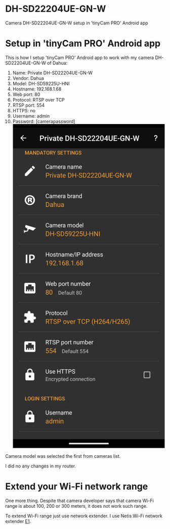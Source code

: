 # DH-SD22204UE-GN-W
Camera DH-SD22204UE-GN-W setup in 'tinyCam PRO' Android app
# Setup in 'tinyCam PRO' Android app
This is how I setup 'tinyCam PRO' Android app to work with my camera DH-SD22204UE-GN-W of Dahua:
1. Name: Private DH-SD22204UE-GN-W
2. Vendor: Dahua
3. Model: DH-SD59225U-HNI
4. Hostname: 192.168.1.68
5. Web port: 80
6. Protocol: RTSP over TCP
7. RTSP port: 554
8. HTTPS: no
9. Username: admin
10. Password: [camerapassword]
![DH-SD22204UE-GN-W setup](pics/DH-SD22204UE-GN-W-setup.png)

Camera model was selected the first from cameras list.

I did no any changes in my router.

# Extend your Wi-Fi network range
One more thing. Despite that camera developer says that camera Wi-Fi range is about 100, 200 or 300 meters, it does not work such range. 

To extend Wi-Fi range just use network extender. I use Netis Wi-Fi network extender [E1](https://www.netis-systems.com/About/lists/id/31). 